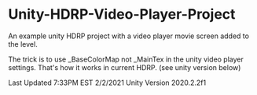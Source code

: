 # Unity-HDRP-Video-Player-Project
An example unity HDRP project with a video player movie screen added to the level.

The trick is to use _BaseColorMap not _MainTex in the unity video player settings. That's how it works in current HDRP. (see unity version below)

Last Updated 7:33PM EST 2/2/2021
Unity Version 2020.2.2f1
